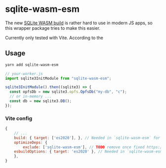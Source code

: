 # sqlite-wasm-esm

The new [SQLite WASM build](https://github.com/sqlite/sqlite/tree/master/ext/wasm/) is rather hard to use in modern JS apps, so this wrapper package tries to make this easier.

Currently only tested with Vite. According to the

## Usage

```sh
yarn add sqlite-wasm-esm
```

```js
// your-worker.js
import sqlite3InitModule from "sqlite-wasm-esm";

sqlite3InitModule().then((sqlite3) => {
  const opfsDb = new sqlite3.opfs.OpfsDb("my-db", "c");
  // or in-memory ...
  const db = new sqlite3.DB();
});
```

### Vite config

```js
{
	// ...
	build: { target: ['es2020'], }, // Needed in `sqlite-wasm-esm` for big-ints to work
	optimizeDeps: {
		exclude: ['sqlite-wasm-esm'], // TODO remove once fixed https://github.com/vitejs/vite/issues/8427
    esbuildOptions: { target: 'es2020' }, // Needed in `sqlite-wasm-esm` for big-ints to work
	},
}
```
